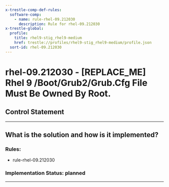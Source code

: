 ```yaml
---
x-trestle-comp-def-rules:
  software-comp:
    - name: rule-rhel-09.212030
      description: Rule for rhel-09.212030
x-trestle-global:
  profile:
    title: rhel9-stig_rhel9-medium
    href: trestle://profiles/rhel9-stig_rhel9-medium/profile.json
  sort-id: rhel-09.212030
---
```


# rhel-09.212030 - \[REPLACE_ME\] Rhel 9 /Boot/Grub2/Grub.Cfg File Must Be Owned By Root.

## Control Statement

______________________________________________________________________

## What is the solution and how is it implemented?

<!-- For implementation status enter one of: implemented, partial, planned, alternative, not-applicable -->

<!-- Note that the list of rules under ### Rules: is read-only and changes will not be captured after assembly to JSON -->

<!-- Add control implementation description here for control: rhel-09.212030 -->

### Rules:

  - rule-rhel-09.212030

### Implementation Status: planned

______________________________________________________________________
